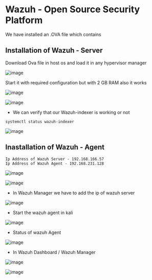 # Wazuh - Open Source Security Platform

We have installed an .OVA file which contains 

## Installation of Wazuh - Server

Download Ova file in host os and load it in any hypervisor manager

![image](https://github.com/jayshah17/Implementation-of-Cyber-Security-Lab/assets/76842630/78a1fb9e-35ce-4ad4-bdcf-1e5892608a2a)

Start it with required configuration but with 2 GB RAM also it works

![image](https://github.com/jayshah17/Implementation-of-Cyber-Security-Lab/assets/76842630/6ea3e968-b366-4600-baaa-eb6ae45b0152)

![image](https://github.com/jayshah17/Implementation-of-Cyber-Security-Lab/assets/76842630/83b84bba-9e03-4adf-bfaf-591797394fbe)

- We can verify that our Wazuh-indexer is working or not

`systemctl status wazuh-indexer`

![image](https://github.com/jayshah17/Implementation-of-Cyber-Security-Lab/assets/76842630/5154ec2a-9619-42d0-b202-39a03228d9ec)


## Inastallation of Wazuh - Agent 
```
Ip Address of Wazuh Server - 192.168.166.57
Ip Address of Wazuh Agent - 192.168.231.128
```

![image](https://github.com/jayshah17/Implementation-of-Cyber-Security-Lab/assets/76842630/e7633eab-7853-445a-904b-6bbae9824117)

![image](https://github.com/jayshah17/Implementation-of-Cyber-Security-Lab/assets/76842630/beb43ee7-51c6-4b9a-87df-b504769ca83c)

- In Wazuh Manager we have to add the ip of wazuh server

![image](https://github.com/jayshah17/Implementation-of-Cyber-Security-Lab/assets/76842630/46df3a09-845f-460b-92d0-5d07df958fed)

- Start the wazuh agent in kali 

![image](https://github.com/jayshah17/Implementation-of-Cyber-Security-Lab/assets/76842630/9847df2e-e2d9-4bac-b29d-584e6d01941e)

- Status of wazuh Agent 

![image](https://github.com/jayshah17/Implementation-of-Cyber-Security-Lab/assets/76842630/60fdd888-8e30-4506-8f34-2fc5e149dea5)

- In Wazuh Dashboard / Wazuh Manager

![image](https://github.com/jayshah17/Implementation-of-Cyber-Security-Lab/assets/76842630/61aa4bff-2bbe-4fde-aed4-30ceaec865d8)

![image](https://github.com/jayshah17/Implementation-of-Cyber-Security-Lab/assets/76842630/4b5d7034-4b66-4a6c-9760-8fef1326c737)

